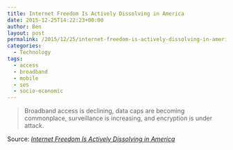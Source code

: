 ```yaml
---
title: Internet Freedom Is Actively Dissolving in America
date: 2015-12-25T14:22:23+00:00
author: Ben
layout: post
permalink: /2015/12/25/internet-freedom-is-actively-dissolving-in-america/
categories:
  - Technology
tags:
  - access
  - broadband
  - mobile
  - ses
  - socio-economic
---
```

> [<img class="alignnone size-full" src="//motherboard-images.vice.com/content-images/contentimage/no-id/1450822408176948.png" alt="" />](http://motherboard.vice.com/read/internet-freedom-is-actively-dissolving-in-america)Broadband access is declining, data caps are becoming commonplace, surveillance is increasing, and encryption is under attack.

Source: _[Internet Freedom Is Actively Dissolving in America](http://motherboard.vice.com/read/internet-freedom-is-actively-dissolving-in-america)_
